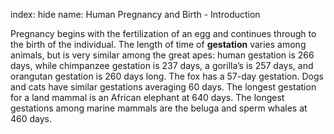 index: hide
name: Human Pregnancy and Birth - Introduction

Pregnancy begins with the fertilization of an egg and continues through to the birth of the individual. The length of time of  **gestation** varies among animals, but is very similar among the great apes: human gestation is 266 days, while chimpanzee gestation is 237 days, a gorilla’s is 257 days, and orangutan gestation is 260 days long. The fox has a 57-day gestation. Dogs and cats have similar gestations averaging 60 days. The longest gestation for a land mammal is an African elephant at 640 days. The longest gestations among marine mammals are the beluga and sperm whales at 460 days.
